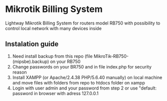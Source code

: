# Mikrotik Billing System
Lightway Mikrotik Billing System for routers model RB750 with possibility to control local network with many devices inside

## Instalation guide
1. Need install backup from this repo (file MikroTik-RB750-(mipsbe).backup) on your RB750
2. Change passwords on your BR750 and in file index.php for security reason
3. Install XAMPP (or Apache/2.4.38 PHP/5.6.40 manually) on local machine and move files with folders from repo to htdocs folder on xampp
4. Login with user admin and your password from step 2 or use "default: password in browser with adress 127.0.0.1
